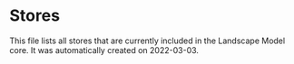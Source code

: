 # Stores
This file lists all stores that are currently included in the Landscape Model core.
It was automatically created on 2022-03-03.
